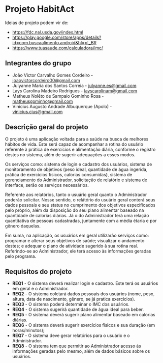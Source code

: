 # Projeto HabitAct 

Ideias de projeto podem vir de: 
 * https://fdc.nal.usda.gov/index.html
 * https://play.google.com/store/apps/details?id=com.buscaalimento.android&hl=pt_BR
 * https://www.tuasaude.com/calculadora/imc/

## Integrantes do grupo 
 * João Victor Carvalho Gomes Cordeiro - joaovictorcordeiro00@gmail.com
 * Julyanne Maria dos Santos Correia - julyanne.es@gmail.com
 * Lays Carolina Madeiro Rodrigues - layscarolinam@gmail.com
 * Matheus Nolêto de Sampaio Gominho Rosa - matheusgominho@gmail.com
 * Vinicius Augusto Andrade Albuquerque (Apolo) - vinicius.cius@gmail.com

## Descrição geral do projeto 
  O projeto é uma aplicação voltada para a saúde na busca de melhores hábitos de vida. Este será capaz de acompanhar a rotina do usuário referente à prática de exercícios e alimentação diária, conforme o registro destes no sistema, além de sugerir adequações a esses modos.
 
 Os serviços como: sistema de login e cadastro dos usuários, sistema de monitoramento de objetivos (peso ideal, quantidade de água ingerida, prática de exercícios físicos, calorias consumidas), sistema de gerenciamento do Administrador, solicitação de relatório e sistema de interface, serão os serviços necessários.
 
 Referente aos relatórios, tanto o usuário geral quanto o Administrador poderão solicitar. Nesse sentido, o relátório do usuário geral conterá seus dados pessoais e seu status no cumprimento dos objetivos especificados pelo próprio, além da disposição do seu plano alimentar  baseado na quantidade de calorias diárias. Já o do Administrador terá uma relação quantitativa de pessoas cadastradas, juntamente com a média étaria e por gênero daquelas. 
 
 Em suma, na aplicação, os usuários em geral utilizarão serviços como: programar e alterar seus objetivos de saúde; visualizar o andamento destes; e adequar o plano de atividade sugerido à sua rotina real. Referindo-se ao Administrador, ele terá acesso às informações geradas pelo programa.

## Requisitos do projeto
 * **REQ1** - O sistema deverá realizar login e cadastro. Este terá os usuários em geral e o Administrador.
 * **REQ2** - O sistema coletará dados pessoais dos usuários (nome, peso, altura, data de nascimento, gênero, se já pratica exercícios).
 * **REQ3** - O sistema poderá determinar o IMC dos usuários.
 * **REQ4** - O sistema sugerirá quantidade de água ideal para beber.
 * **REQ5** - O sistema deverá sugerir plano alimentar baseado em calorias diárias.
 * **REQ6** - O sistema deverá sugerir exercícios físicos e sua duração (em horas/minutos);
 * **REQ7** - O sistema deve gerar relatórios para o usuário e o Administrador.
 * **REQ8** - O sistema tem que permitir ao Administrador acesso às informações geradas pelo mesmo, além de dados básicos sobre os usuários.
